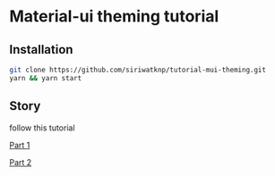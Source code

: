 
# Material-ui theming tutorial

## Installation

```bash
git clone https://github.com/siriwatknp/tutorial-mui-theming.git
yarn && yarn start
```

## Story

follow this tutorial

[Part 1](https://medium.com/@siriwatknp/how-to-customize-material-ui-theme-v3-2-0-part-1-13e67acc8f80)

[Part 2](https://medium.com/@siriwatknp/how-to-customize-material-ui-theme-v3-2-0-part-2-7e84062b6872)

